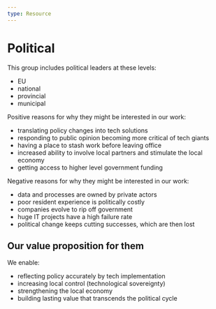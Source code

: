 ```yaml
---
type: Resource
---
```


# Political

This group includes political leaders at these levels:

* EU
* national
* provincial  
* municipal

Positive reasons for why they might be interested in our work:

* translating policy changes into tech solutions
* responding to public opinion becoming more critical of tech giants
* having a place to stash work before leaving office
* increased ability to involve local partners and stimulate the local economy
* getting access to higher level government funding

Negative reasons for why they might be interested in our work:

* data and processes are owned by private actors
* poor resident experience is politically costly
* companies evolve to rip off government
* huge IT projects have a high failure rate
* political change keeps cutting successes, which are then lost

## Our value proposition for them

We enable:

* reflecting policy accurately by tech implementation
* increasing local control (technological sovereignty)
* strengthening the local economy
* building lasting value that transcends the political cycle
